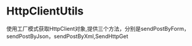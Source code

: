 # HttpClientUtils
使用工厂模式获取HttpClient对象,提供三个方法，分别是sendPostByForm，sendPostByJson，sendPostByXml,SendHttpGet
